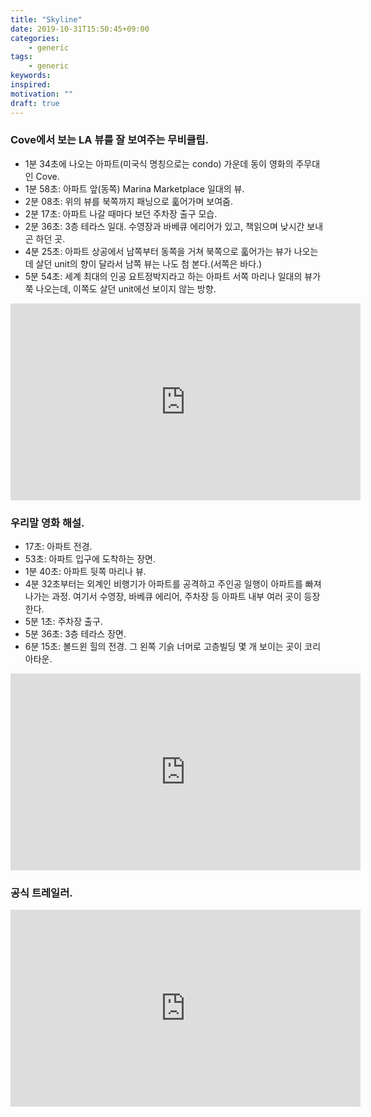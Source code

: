 ```yaml
---
title: "Skyline"
date: 2019-10-31T15:50:45+09:00
categories:
    - generic
tags:
    - generic
keywords:
inspired:
motivation: ""
draft: true
---
```


### Cove에서 보는 LA 뷰를 잘 보여주는 무비클립.

- 1분 34초에 나오는 아파트(미국식 명칭으로는 condo) 가운데 동이 영화의 주무대인 Cove.
- 1분 58초: 아파트 앞(동쪽) Marina Marketplace 일대의 뷰.
- 2분 08초: 위의 뷰를 북쪽까지 패닝으로 훏어가며 보여줌.
- 2분 17초: 아파트 나갈 때마다 보던 주차장 출구 모습.
- 2분 36초: 3층 테라스 일대. 수영장과 바베큐 에리어가 있고, 책읽으며 낮시간 보내곤 하던 곳.
- 4분 25초: 아파트 상공에서 남쪽부터 동쪽을 거쳐 북쪽으로 훏어가는 뷰가 나오는데 살던 unit의 향이 달라서 남쪽 뷰는 나도 첨 본다.(서쪽은 바다.)
- 5분 54초: 세계 최대의 인공 요트정박지라고 하는 아파트 서쪽 마리나 일대의 뷰가 쭉 나오는데, 이쪽도 살던 unit에선 보이지 않는 방향.

<iframe width="560" height="315" src="https://www.youtube.com/embed/txbgKSb1mBc?start=94" frameborder="0" allow="accelerometer; autoplay; encrypted-media; gyroscope; picture-in-picture" allowfullscreen class="center"></iframe>

### 우리말 영화 해설.

- 17초: 아파트 전경.
- 53초: 아파트 입구에 도착하는 장면.
- 1분 40초: 아파트 뒷쪽 마리나 뷰.
- 4분 32초부터는 외계인 비행기가 아파트를 공격하고 주인공 일행이 아파트를 빠져나가는 과정. 여기서 수영장, 바베큐 에리어, 주차장 등 아파트 내부 여러 곳이 등장한다.
- 5분 1초: 주차장 출구.
- 5분 36초: 3층 테라스 장면.
- 6분 15초: 볼드윈 힐의 전경. 그 왼쪽 기슭 너머로 고층빌딩 몇 개 보이는 곳이 코리아타운.

<iframe width="560" height="315" src="https://www.youtube.com/embed/7ga6aU99T9E" frameborder="0" allow="accelerometer; autoplay; encrypted-media; gyroscope; picture-in-picture" allowfullscreen class="center"></iframe>

### 공식 트레일러.

<iframe width="560" height="315" src="https://www.youtube.com/embed/yRyRvjsIvKk" frameborder="0" allow="accelerometer; autoplay; encrypted-media; gyroscope; picture-in-picture" allowfullscreen class="center"></iframe>